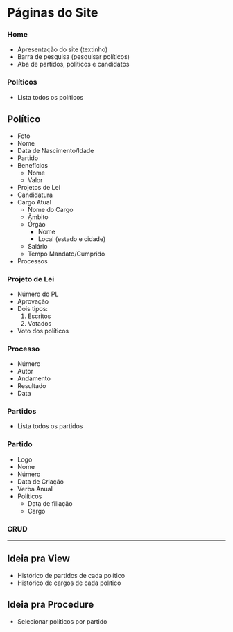 # Páginas do Site
### Home
- Apresentação do site (textinho)
- Barra de pesquisa (pesquisar políticos)
- Aba de partidos, políticos e candidatos
### Políticos
- Lista todos os políticos
## Político
- Foto
- Nome
- Data de Nascimento/Idade
- Partido
- Benefícios
  - Nome
  - Valor
- Projetos de Lei
- Candidatura
- Cargo Atual
  - Nome do Cargo
  - Âmbito
  - Órgão
    - Nome
    - Local (estado e cidade)
  - Salário
  - Tempo Mandato/Cumprido
- Processos
### Projeto de Lei
- Número do PL
- Aprovação
- Dois tipos:
  1. Escritos
  2. Votados
- Voto dos políticos
### Processo
- Número
- Autor
- Andamento
- Resultado
- Data
### Partidos
- Lista todos os partidos 
### Partido
   - Logo
   - Nome
   - Número 
   - Data de Criação
   - Verba Anual
   - Políticos
     - Data de filiação
     - Cargo
### CRUD
---

## Ideia pra View
- Histórico de partidos de cada político
- Histórico de cargos de cada político

## Ideia pra Procedure
- Selecionar políticos por partido